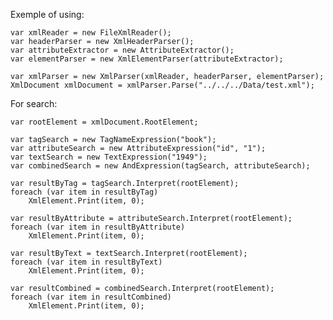 Exemple of using:

    var xmlReader = new FileXmlReader();
    var headerParser = new XmlHeaderParser();
    var attributeExtractor = new AttributeExtractor();
    var elementParser = new XmlElementParser(attributeExtractor);
    
    var xmlParser = new XmlParser(xmlReader, headerParser, elementParser);
    XmlDocument xmlDocument = xmlParser.Parse("../../../Data/test.xml");

For search:

    var rootElement = xmlDocument.RootElement;
    
    var tagSearch = new TagNameExpression("book");
    var attributeSearch = new AttributeExpression("id", "1");
    var textSearch = new TextExpression("1949");
    var combinedSearch = new AndExpression(tagSearch, attributeSearch);
    
    var resultByTag = tagSearch.Interpret(rootElement);
    foreach (var item in resultByTag)
        XmlElement.Print(item, 0);
    
    var resultByAttribute = attributeSearch.Interpret(rootElement);
    foreach (var item in resultByAttribute)
        XmlElement.Print(item, 0);
    
    var resultByText = textSearch.Interpret(rootElement);
    foreach (var item in resultByText)
        XmlElement.Print(item, 0);
    
    var resultCombined = combinedSearch.Interpret(rootElement);
    foreach (var item in resultCombined)
        XmlElement.Print(item, 0);
